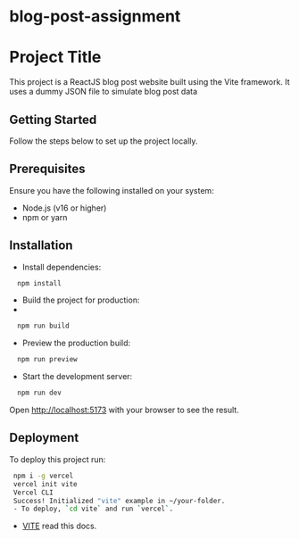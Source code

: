 # blog-post-assignment
 

# Project Title

This project is a ReactJS blog post website built using the Vite framework. It uses a dummy JSON file to simulate blog post data

## Getting Started

Follow the steps below to set up the project locally.



## Prerequisites

Ensure you have the following installed on your system:

- Node.js (v16 or higher)
- npm or yarn


## Installation

- Install dependencies:

```bash
  npm install
```
- Build the project for production:
- 
```bash
  npm run build
```
- Preview the production build:

```bash
  npm run preview
```
- Start the development server:

```bash
  npm run dev
```
Open [http://localhost:5173](http://localhost:5173) with your browser to see the result.

    
## Deployment

To deploy this project run:
```bash
 npm i -g vercel
 vercel init vite
 Vercel CLI
 Success! Initialized "vite" example in ~/your-folder.
 - To deploy, `cd vite` and run `vercel`.
```
- [VITE](https://vite.dev/guide/static-deploy.html) read this docs.


